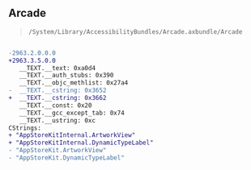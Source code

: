 ## Arcade

> `/System/Library/AccessibilityBundles/Arcade.axbundle/Arcade`

```diff

-2963.2.0.0.0
+2963.3.5.0.0
   __TEXT.__text: 0xa0d4
   __TEXT.__auth_stubs: 0x390
   __TEXT.__objc_methlist: 0x27a4
-  __TEXT.__cstring: 0x3652
+  __TEXT.__cstring: 0x3662
   __TEXT.__const: 0x20
   __TEXT.__gcc_except_tab: 0x74
   __TEXT.__ustring: 0xc
CStrings:
+ "AppStoreKitInternal.ArtworkView"
+ "AppStoreKitInternal.DynamicTypeLabel"
- "AppStoreKit.ArtworkView"
- "AppStoreKit.DynamicTypeLabel"

```
